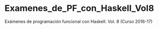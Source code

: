 # Examenes_de_PF_con_Haskell_Vol8
Exámenes de programación funcional con Haskell. Vol. 8 (Curso 2016-17)
